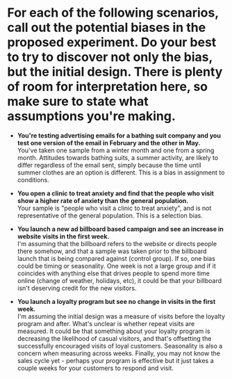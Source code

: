 # For each of the following scenarios, call out the potential biases in the proposed experiment. Do your best to try to discover not only the bias, but the initial design. There is plenty of room for interpretation here, so make sure to state what assumptions you're making. 

* **You're testing advertising emails for a bathing suit company and you test one version of the email in February and the other in May.**  
You've taken one sample from a winter month and one from a spring month. Attitudes towards bathing suits, a summer activity, are likely to differ regardless of the email sent, simply because the time until summer clothes are an option is different. This is a bias in assignment to conditions.

* **You open a clinic to treat anxiety and find that the people who visit show a higher rate of anxiety than the general population.**  
Your sample is "people who visit a clinic to treat anxiety", and is not representative of the general population. This is a selection bias.

* **You launch a new ad billboard based campaign and see an increase in website visits in the first week.**  
I'm assuming that the billboard refers to the website or directs people there somehow, and that a sample was taken prior to the billboard launch that is being compared against (control group). If so, one bias could be timing or seasonality. One week is not a large group and if it coincides with anything else that drives people to spend more time online (change of weather, holidays, etc), it could be that your billboard isn't deserving credit for the new visitors.

* **You launch a loyalty program but see no change in visits in the first week.**  
I'm assuming the initial design was a measure of visits before the loyalty program and after. What's unclear is whether repeat visits are measured. It could be that something about your loyalty program is decreasing the likelihood of casual visitors, and that's offsetting the successfully encouraged visits of loyal customers. Seasonality is also a concern when measuring across weeks. Finally, you may not know the sales cycle yet - perhaps your program is effective but it just takes a couple weeks for your customers to respond and visit. 
